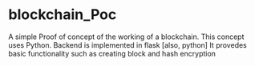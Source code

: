 # blockchain_Poc
A simple Proof of concept of the working of a blockchain.
This concept uses Python.
Backend is implemented in flask [also, python]
It provedes basic functionality such as creating block and hash encryption
